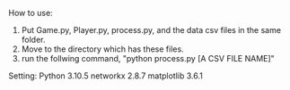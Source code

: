 How to use:
1. Put Game.py, Player.py, process.py, and the data csv files in the same folder.
2. Move to the directory which has these files. 
3. run the follwing command, "python process.py [A CSV FILE NAME]" 

Setting:
Python 3.10.5
networkx 2.8.7
matplotlib 3.6.1

